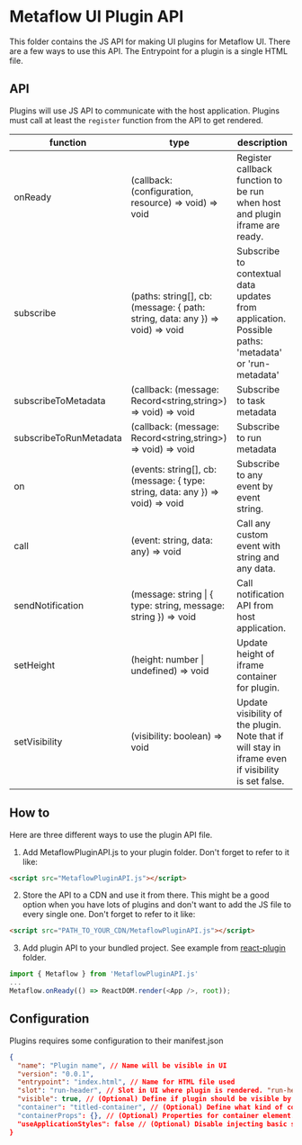 # Metaflow UI Plugin API

This folder contains the JS API for making UI plugins for Metaflow UI. There are a few ways to use this API. The Entrypoint for a plugin is a single HTML file.

## API

Plugins will use JS API to communicate with the host application. Plugins must call at least the `register` function from the API to get rendered.

| function               | type                                                                           | description                                                                                         |
| ---------------------- | ------------------------------------------------------------------------------ | --------------------------------------------------------------------------------------------------- |
| onReady                | (callback: (configuration, resource) => void) => void                          | Register callback function to be run when host and plugin iframe are ready.                         |
| subscribe              | (paths: string[], cb: (message: { path: string, data: any }) => void) => void  | Subscribe to contextual data updates from application. Possible paths: 'metadata' or 'run-metadata' |
| subscribeToMetadata    | (callback: (message: Record<string,string>) => void) => void                   | Subscribe to task metadata                                                                          |
| subscribeToRunMetadata | (callback: (message: Record<string,string>) => void) => void                   | Subscribe to run metadata                                                                           |
| on                     | (events: string[], cb: (message: { type: string, data: any }) => void) => void | Subscribe to any event by event string.                                                             |
| call                   | (event: string, data: any) => void                                             | Call any custom event with string and any data.                                                     |
| sendNotification       | (message: string \| { type: string, message: string }) => void                 | Call notification API from host application.                                                        |
| setHeight              | (height: number \| undefined) => void                                          | Update height of iframe container for plugin.                                                       |
| setVisibility          | (visibility: boolean) => void                                                  | Update visibility of the plugin. Note that if will stay in iframe even if visibility is set false.  |

## How to

Here are three different ways to use the plugin API file.

1. Add MetaflowPluginAPI.js to your plugin folder. Don't forget to refer to it like:

```html
<script src="MetaflowPluginAPI.js"></script>
```

2. Store the API to a CDN and use it from there. This might be a good option when you have lots of plugins and don't want to add the JS file to every single one. Don't forget to refer to it like:

```html
<script src="PATH_TO_YOUR_CDN/MetaflowPluginAPI.js"></script>
```

3. Add plugin API to your bundled project. See example from [react-plugin](Examples/react-plugin/package.json) folder.

```js
import { Metaflow } from 'MetaflowPluginAPI.js'
...
Metaflow.onReady(() => ReactDOM.render(<App />, root));
```

## Configuration

Plugins requires some configuration to their manifest.json

```json
{
  "name": "Plugin name", // Name will be visible in UI
  "version": "0.0.1",
  "entrypoint": "index.html", // Name for HTML file used
  "slot": "run-header", // Slot in UI where plugin is rendered. "run-header", "task-details", "header", "top-nav"
  "visible": true, // (Optional) Define if plugin should be visible by default. Default: true
  "container": "titled-container", // (Optional) Define what kind of container is used for plugin. "collapsable" or "titled-container". Default: "collapsable"
  "containerProps": {}, // (Optional) Properties for container element. For example collapsable can take { "initialState": true } to be open by default. Default: null
  "useApplicationStyles": false // (Optional) Disable injecting basic styles from main application. Default: true
}
```
